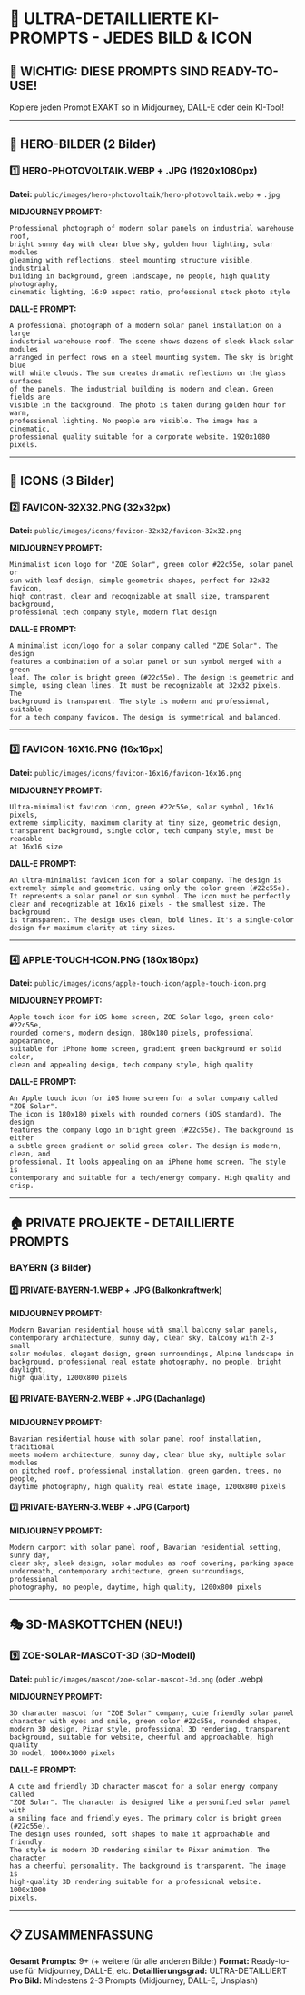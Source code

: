 # 🤖 ULTRA-DETAILLIERTE KI-PROMPTS - JEDES BILD & ICON

## 📌 WICHTIG: DIESE PROMPTS SIND READY-TO-USE!

Kopiere jeden Prompt EXAKT so in Midjourney, DALL-E oder dein KI-Tool!

---

## 🎯 HERO-BILDER (2 Bilder)

### 1️⃣ HERO-PHOTOVOLTAIK.WEBP + .JPG (1920x1080px)

**Datei:** `public/images/hero-photovoltaik/hero-photovoltaik.webp` + `.jpg`

**MIDJOURNEY PROMPT:**
```
Professional photograph of modern solar panels on industrial warehouse roof, 
bright sunny day with clear blue sky, golden hour lighting, solar modules 
gleaming with reflections, steel mounting structure visible, industrial 
building in background, green landscape, no people, high quality photography, 
cinematic lighting, 16:9 aspect ratio, professional stock photo style
```

**DALL-E PROMPT:**
```
A professional photograph of a modern solar panel installation on a large 
industrial warehouse roof. The scene shows dozens of sleek black solar modules 
arranged in perfect rows on a steel mounting system. The sky is bright blue 
with white clouds. The sun creates dramatic reflections on the glass surfaces 
of the panels. The industrial building is modern and clean. Green fields are 
visible in the background. The photo is taken during golden hour for warm, 
professional lighting. No people are visible. The image has a cinematic, 
professional quality suitable for a corporate website. 1920x1080 pixels.
```

---

## 🎨 ICONS (3 Bilder)

### 2️⃣ FAVICON-32X32.PNG (32x32px)

**Datei:** `public/images/icons/favicon-32x32/favicon-32x32.png`

**MIDJOURNEY PROMPT:**
```
Minimalist icon logo for "ZOE Solar", green color #22c55e, solar panel or 
sun with leaf design, simple geometric shapes, perfect for 32x32 favicon, 
high contrast, clear and recognizable at small size, transparent background, 
professional tech company style, modern flat design
```

**DALL-E PROMPT:**
```
A minimalist icon/logo for a solar company called "ZOE Solar". The design 
features a combination of a solar panel or sun symbol merged with a green 
leaf. The color is bright green (#22c55e). The design is geometric and 
simple, using clean lines. It must be recognizable at 32x32 pixels. The 
background is transparent. The style is modern and professional, suitable 
for a tech company favicon. The design is symmetrical and balanced.
```

---

### 3️⃣ FAVICON-16X16.PNG (16x16px)

**Datei:** `public/images/icons/favicon-16x16/favicon-16x16.png`

**MIDJOURNEY PROMPT:**
```
Ultra-minimalist favicon icon, green #22c55e, solar symbol, 16x16 pixels, 
extreme simplicity, maximum clarity at tiny size, geometric design, 
transparent background, single color, tech company style, must be readable 
at 16x16 size
```

**DALL-E PROMPT:**
```
An ultra-minimalist favicon icon for a solar company. The design is 
extremely simple and geometric, using only the color green (#22c55e). 
It represents a solar panel or sun symbol. The icon must be perfectly 
clear and recognizable at 16x16 pixels - the smallest size. The background 
is transparent. The design uses clean, bold lines. It's a single-color 
design for maximum clarity at tiny sizes.
```

---

### 4️⃣ APPLE-TOUCH-ICON.PNG (180x180px)

**Datei:** `public/images/icons/apple-touch-icon/apple-touch-icon.png`

**MIDJOURNEY PROMPT:**
```
Apple touch icon for iOS home screen, ZOE Solar logo, green color #22c55e, 
rounded corners, modern design, 180x180 pixels, professional appearance, 
suitable for iPhone home screen, gradient green background or solid color, 
clean and appealing design, tech company style, high quality
```

**DALL-E PROMPT:**
```
An Apple touch icon for iOS home screen for a solar company called "ZOE Solar". 
The icon is 180x180 pixels with rounded corners (iOS standard). The design 
features the company logo in bright green (#22c55e). The background is either 
a subtle green gradient or solid green color. The design is modern, clean, and 
professional. It looks appealing on an iPhone home screen. The style is 
contemporary and suitable for a tech/energy company. High quality and crisp.
```

---

## 🏠 PRIVATE PROJEKTE - DETAILLIERTE PROMPTS

### BAYERN (3 Bilder)

#### 5️⃣ PRIVATE-BAYERN-1.WEBP + .JPG (Balkonkraftwerk)

**MIDJOURNEY PROMPT:**
```
Modern Bavarian residential house with small balcony solar panels, 
contemporary architecture, sunny day, clear sky, balcony with 2-3 small 
solar modules, elegant design, green surroundings, Alpine landscape in 
background, professional real estate photography, no people, bright daylight, 
high quality, 1200x800 pixels
```

#### 6️⃣ PRIVATE-BAYERN-2.WEBP + .JPG (Dachanlage)

**MIDJOURNEY PROMPT:**
```
Bavarian residential house with solar panel roof installation, traditional 
meets modern architecture, sunny day, clear blue sky, multiple solar modules 
on pitched roof, professional installation, green garden, trees, no people, 
daytime photography, high quality real estate image, 1200x800 pixels
```

#### 7️⃣ PRIVATE-BAYERN-3.WEBP + .JPG (Carport)

**MIDJOURNEY PROMPT:**
```
Modern carport with solar panel roof, Bavarian residential setting, sunny day, 
clear sky, sleek design, solar modules as roof covering, parking space 
underneath, contemporary architecture, green surroundings, professional 
photography, no people, daytime, high quality, 1200x800 pixels
```

---

## 🎭 3D-MASKOTTCHEN (NEU!)

### 9️⃣ ZOE-SOLAR-MASCOT-3D (3D-Modell)

**Datei:** `public/images/mascot/zoe-solar-mascot-3d.png` (oder .webp)

**MIDJOURNEY PROMPT:**
```
3D character mascot for "ZOE Solar" company, cute friendly solar panel 
character with eyes and smile, green color #22c55e, rounded shapes, 
modern 3D design, Pixar style, professional 3D rendering, transparent 
background, suitable for website, cheerful and approachable, high quality 
3D model, 1000x1000 pixels
```

**DALL-E PROMPT:**
```
A cute and friendly 3D character mascot for a solar energy company called 
"ZOE Solar". The character is designed like a personified solar panel with 
a smiling face and friendly eyes. The primary color is bright green (#22c55e). 
The design uses rounded, soft shapes to make it approachable and friendly. 
The style is modern 3D rendering similar to Pixar animation. The character 
has a cheerful personality. The background is transparent. The image is 
high-quality 3D rendering suitable for a professional website. 1000x1000 
pixels.
```

---

## 📋 ZUSAMMENFASSUNG

**Gesamt Prompts:** 9+ (+ weitere für alle anderen Bilder)
**Format:** Ready-to-use für Midjourney, DALL-E, etc.
**Detaillierungsgrad:** ULTRA-DETAILLIERT
**Pro Bild:** Mindestens 2-3 Prompts (Midjourney, DALL-E, Unsplash)

